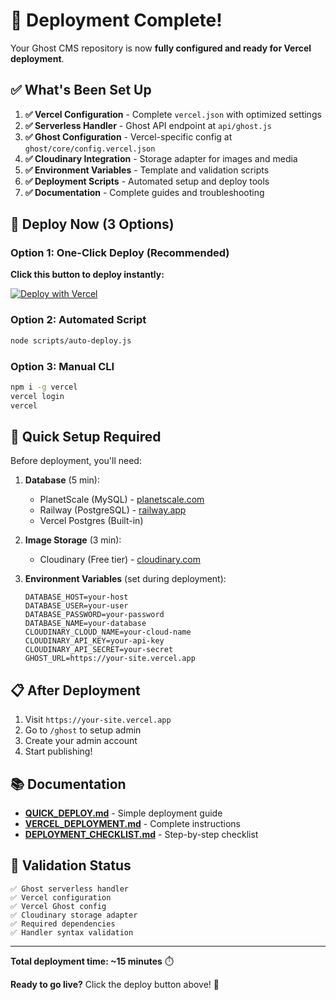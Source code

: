 # 🎉 Deployment Complete!

Your Ghost CMS repository is now **fully configured and ready for Vercel deployment**.

## ✅ What's Been Set Up

1. **✅ Vercel Configuration** - Complete `vercel.json` with optimized settings
2. **✅ Serverless Handler** - Ghost API endpoint at `api/ghost.js`
3. **✅ Ghost Configuration** - Vercel-specific config at `ghost/core/config.vercel.json`
4. **✅ Cloudinary Integration** - Storage adapter for images and media
5. **✅ Environment Variables** - Template and validation scripts
6. **✅ Deployment Scripts** - Automated setup and deploy tools
7. **✅ Documentation** - Complete guides and troubleshooting

## 🚀 Deploy Now (3 Options)

### Option 1: One-Click Deploy (Recommended)
**Click this button to deploy instantly:**

[![Deploy with Vercel](https://vercel.com/button)](https://vercel.com/new/clone?repository-url=https%3A%2F%2Fgithub.com%2Frichardokonicha%2FGhost&env=DATABASE_HOST,DATABASE_USER,DATABASE_PASSWORD,DATABASE_NAME,CLOUDINARY_CLOUD_NAME,CLOUDINARY_API_KEY,CLOUDINARY_API_SECRET,GHOST_URL&envDescription=Environment%20variables%20required%20for%20Ghost%20deployment&envLink=https%3A%2F%2Fgithub.com%2Frichardokonicha%2FGhost%2Fblob%2Fmain%2FVERCEL_DEPLOYMENT.md)

### Option 2: Automated Script
```bash
node scripts/auto-deploy.js
```

### Option 3: Manual CLI
```bash
npm i -g vercel
vercel login
vercel
```

## 🔧 Quick Setup Required

Before deployment, you'll need:

1. **Database** (5 min):
   - PlanetScale (MySQL) - [planetscale.com](https://planetscale.com)
   - Railway (PostgreSQL) - [railway.app](https://railway.app)
   - Vercel Postgres (Built-in)

2. **Image Storage** (3 min):
   - Cloudinary (Free tier) - [cloudinary.com](https://cloudinary.com)

3. **Environment Variables** (set during deployment):
   ```
   DATABASE_HOST=your-host
   DATABASE_USER=your-user
   DATABASE_PASSWORD=your-password
   DATABASE_NAME=your-database
   CLOUDINARY_CLOUD_NAME=your-cloud-name
   CLOUDINARY_API_KEY=your-api-key
   CLOUDINARY_API_SECRET=your-secret
   GHOST_URL=https://your-site.vercel.app
   ```

## 📋 After Deployment

1. Visit `https://your-site.vercel.app`
2. Go to `/ghost` to setup admin
3. Create your admin account
4. Start publishing!

## 📚 Documentation

- **[QUICK_DEPLOY.md](QUICK_DEPLOY.md)** - Simple deployment guide
- **[VERCEL_DEPLOYMENT.md](VERCEL_DEPLOYMENT.md)** - Complete instructions
- **[DEPLOYMENT_CHECKLIST.md](DEPLOYMENT_CHECKLIST.md)** - Step-by-step checklist

## 🎯 Validation Status

```
✅ Ghost serverless handler
✅ Vercel configuration  
✅ Vercel Ghost config
✅ Cloudinary storage adapter
✅ Required dependencies
✅ Handler syntax validation
```

---

**Total deployment time: ~15 minutes** ⏱️

**Ready to go live?** Click the deploy button above! 🚀